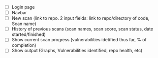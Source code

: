 - [ ] Login page
- [ ] Navbar
- [ ] New scan (link to repo. 2 input fields: link to repo/directory of code, Scan name)
- [ ] History of previous scans (scan names, scan score, scan status, date started/finished)
- [ ] Show current scan progress (vulnerabilities idetified thus far, % of completion)
- [ ] Show output (Graphs, Vulnerabilities identified, repo health, etc)
